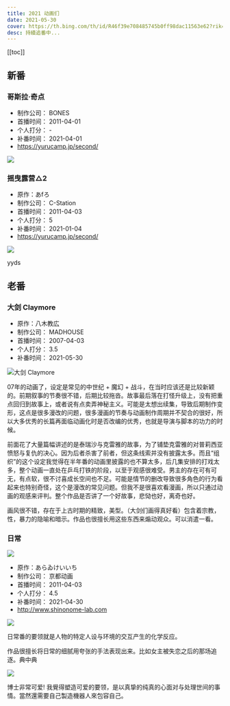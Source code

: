```yaml
---
title: 2021 动画们
date: 2021-05-30
cover: https://th.bing.com/th/id/R46f39e708485745b0ff98dac11563e62?rik=9CNY7pSy5lPwvg&riu=http%3a%2f%2finews.gtimg.com%2fnewsapp_match%2f0%2f2193553579%2f0&ehk=JE62dWiMQp9G9UnjFxr6P9WB839z6bpe69GL0o93gvI%3d&risl=1&pid=ImgRaw
desc: 持續追番中...
---
```


[[toc]]

## 新番

### 哥斯拉·奇点

- 制作公司： BONES 
- 首播时间： 2011-04-01
- 个人打分： -
- 补番时间： 2021-04-01
- <https://yurucamp.jp/second/>


![](https://pic.rmb.bdstatic.com/bjh/c3ffb175b9307a709a4319a954853317.jpeg)



### 摇曳露营△2

- 原作：あfろ
- 制作公司： C-Station 
- 首播时间： 2011-04-03
- 个人打分： 5
- 补番时间： 2021-01-04
- <https://yurucamp.jp/second/>

![](https://sc04.alicdn.com/kf/H99c0bc2e1f2e49b6a4a8dd1bd9ecf45a5.jpg)

yyds

## 老番

### 大剑 Claymore

- 原作：八木教広 
- 制作公司： MADHOUSE 
- 首播时间： 2007-04-03
- 个人打分： 3.5
- 补番时间： 2021-05-30

![大剑 Claymore](https://sc04.alicdn.com/kf/Hf4ce0ad9e5e04e39aeb1371dc70e497cA.jpg)

07年的动画了，设定是常见的中世纪 + 魔幻 + 战斗，在当时应该还是比较新颖的。前期叙事的节奏很不错，后期比较拖沓。故事最后落在打怪升级上，没有把重点回归到故事上，或者说有点卖弄神秘主义。可能是太想出续集，导致后期制作变形，这点是很多漫改的问题，很多漫画的节奏与动画制作周期并不契合的很好，所以大多优秀的长篇再面临动画化时是否改编的优秀，也就是导演与脚本的功力的时候。

前面花了大量篇幅讲述的是泰瑞沙与克雷雅的故事，为了铺垫克雷雅的对普莉西亚愤怒与复仇的决心。因为后者杀害了前者，但这条线索并没有披露太多。而且“组织”的这个设定我觉得在半年番的动画里披露的也不算太多，后几集安排的打戏太多，整个动画一直处在乒乓打铁的阶段，以至于观感很难受。男主的存在可有可无，有点软，很不讨喜成长空间也不足。可能是情节的删改导致很多角色的行为看起来也特别奇怪，这个是漫改的常见问题。但我不是很喜欢看漫画，所以只通过动画的观感来评判。整个作品是否讲了一个好故事，悲恸也好，离奇也好。

画风很不错，存在于上古时期的精致，美型。（大剑们画得真好看）包含着宗教，性，暴力的隐喻和暗示。作品也很擅长用这些东西来煽动观众。可以消遣一看。

### 日常

![](https://xinghe-blog-bucket.oss-cn-beijing.aliyuncs.com/img/20210530213550.png)

- 原作：あらゐけいいち
- 制作公司： 京都动画 
- 首播时间： 2011-04-03
- 个人打分： 4.5
- 补番时间： 2021-04-30
- <http://www.shinonome-lab.com>


![](https://th.bing.com/th/id/R51d19b4ea1b6dfd1faa542d26926cfe0?rik=eFpM1oj9NQH3RA&riu=http%3a%2f%2fgazo-tairyo.com%2fimgtemp%2fnaganohara_mio_20140905011636.gif&ehk=2qoRLDu4YNdAtVWRF3GwwEfDNFVd9l2yYT2MBRJDyrs%3d&risl=&pid=ImgRaw)

日常番的要领就是人物的特定人设与环境的交互产生的化学反应。

作品很擅长将日常的细腻用夸张的手法表现出来。比如女主被失恋之后的那场追逐。典中典

![](https://th.bing.com/th/id/R0c1e3e4d3c4980463e92585e8c709207?rik=9e7SB15zFQfNyw&riu=http%3a%2f%2ff.st-hatena.com%2fimages%2ffotolife%2fp%2fpema%2f20130524%2f20130524164243.gif&ehk=G51%2fOCWQGHP%2f%2bc8LXAcrpIDrKbGktyeynqh93BX7%2b3c%3d&risl=&pid=ImgRaw)

博士非常可爱! 我覺得塑造可爱的要领，是以真挚的纯真的心面对与处理世间的事情。當然還需要自己製造機器人來包容自己。